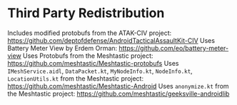 # Third Party Redistribution

Includes modified protobufs from the ATAK-CIV project: https://github.com/deptofdefense/AndroidTacticalAssaultKit-CIV
Uses Battery Meter View by Erdem Orman: https://github.com/eo/battery-meter-view
Uses Protobufs from the Meshtastic project: https://github.com/meshtastic/Meshtastic-protobufs
Uses `IMeshService.aidl`, `DataPacket.kt`, `MyNodeInfo.kt`, `NodeInfo.kt`, `LocationUtils.kt` from the Meshtastic project: https://github.com/meshtastic/Meshtastic-Android
Uses `anonymize.kt` from the Meshtastic project: https://github.com/meshtastic/geeksville-androidlib
